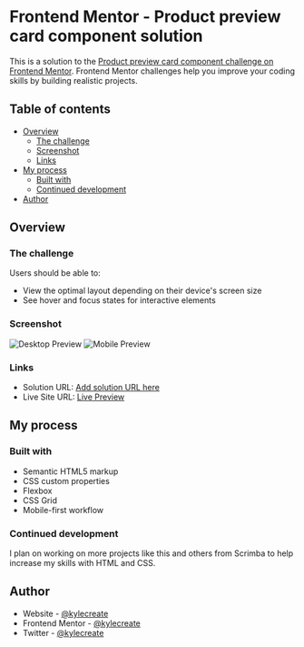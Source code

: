 # Frontend Mentor - Product preview card component solution

This is a solution to the [Product preview card component challenge on Frontend Mentor](https://www.frontendmentor.io/challenges/product-preview-card-component-GO7UmttRfa). Frontend Mentor challenges help you improve your coding skills by building realistic projects.

## Table of contents

- [Overview](#overview)
  - [The challenge](#the-challenge)
  - [Screenshot](#screenshot)
  - [Links](#links)
- [My process](#my-process)
  - [Built with](#built-with)
  - [Continued development](#continued-development)
- [Author](#author)

## Overview

### The challenge

Users should be able to:

- View the optimal layout depending on their device's screen size
- See hover and focus states for interactive elements

### Screenshot

![Desktop Preview](https://github.com/kylecreate/FEM-ProductCard/blob/main/images/Desktop-Preview.png)
![Mobile Preview](https://github.com/kylecreate/FEM-ProductCard/blob/main/images/Mobile-Preview.png)

### Links

- Solution URL: [Add solution URL here](https://your-solution-url.com)
- Live Site URL: [Live Preview](https://kylecreate-fem-product-preview.netlify.app/)

## My process

### Built with

- Semantic HTML5 markup
- CSS custom properties
- Flexbox
- CSS Grid
- Mobile-first workflow

### Continued development

I plan on working on more projects like this and others from Scrimba to help increase my skills with HTML and CSS.

## Author

- Website - [@kylecreate](https://github.com/kylecreate)
- Frontend Mentor - [@kylecreate](https://www.frontendmentor.io/profile/kylecreate)
- Twitter - [@kylecreate](https://twitter.com/kylecreate)
